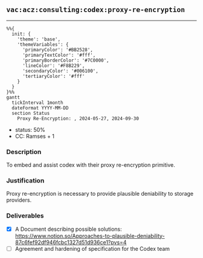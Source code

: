 ## `vac:acz:consulting:codex:proxy-re-encryption`
---

```mermaid
%%{ 
  init: { 
    'theme': 'base', 
    'themeVariables': { 
      'primaryColor': '#BB2528', 
      'primaryTextColor': '#fff', 
      'primaryBorderColor': '#7C0000', 
      'lineColor': '#F8B229', 
      'secondaryColor': '#006100', 
      'tertiaryColor': '#fff' 
    } 
  } 
}%%
gantt
  tickInterval 1month
  dateFormat YYYY-MM-DD 
  section Status
    Proxy Re-Encryption: , 2024-05-27, 2024-09-30
```

- status: 50%
- CC: Ramses + 1

### Description

To embed and assist codex with their proxy re-encryption primitive.
### Justification

Proxy re-encryption is necessary to provide plausible deniability to storage providers.

### Deliverables

- [x] A Document describing possible solutions: https://www.notion.so/Approaches-to-plausible-deniability-87c6fef92df946fcbc1327d51d936ce1?pvs=4
- [ ] Agreement and hardening of specification for the Codex team